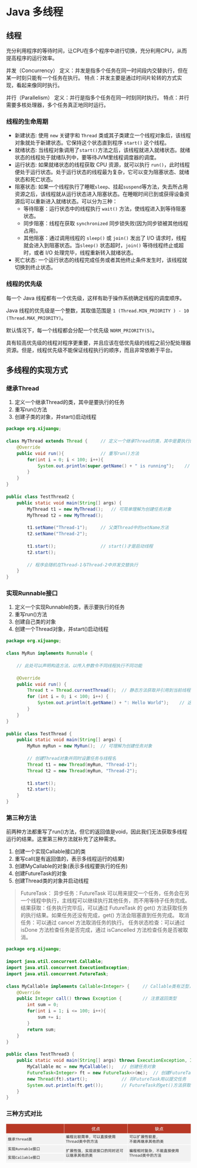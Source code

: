 # Java 多线程

## 线程

充分利用程序的等待时间，让CPU在多个程序中进行切换，充分利用CPU，从而提高程序的运行效率。

并发（Concurrency）
定义：并发是指多个任务在同一时间段内交替执行，但在某一时刻只能有一个任务在执行。
特点：并发主要是通过时间片轮转的方式实现，看起来像同时执行。

并行（Parallelism）
定义：并行是指多个任务在同一时刻同时执行。
特点：并行需要多核处理器，多个任务真正地同时运行。

### 线程的生命周期

- 新建状态:
使用 `new` 关键字和 `Thread` 类或其子类建立一个线程对象后，该线程对象就处于新建状态。它保持这个状态直到程序 `start()` 这个线程。
- 就绪状态:
当线程对象调用了`start()`方法之后，该线程就进入就绪状态。就绪状态的线程处于就绪队列中，要等待JVM里线程调度器的调度。
- 运行状态:
如果就绪状态的线程获取 CPU 资源，就可以执行 `run()`，此时线程便处于运行状态。处于运行状态的线程最为复杂，它可以变为阻塞状态、就绪状态和死亡状态。
- 阻塞状态:
如果一个线程执行了睡眠`sleep`、挂起`suspend`等方法，失去所占用资源之后，该线程就从运行状态进入阻塞状态。在睡眠时间已到或获得设备资源后可以重新进入就绪状态。可以分为三种：
  - 等待阻塞：运行状态中的线程执行 `wait()` 方法，使线程进入到等待阻塞状态。
  - 同步阻塞：线程在获取 `synchronized` 同步锁失败(因为同步锁被其他线程占用)。
  - 其他阻塞：通过调用线程的 `sleep()` 或 `join()` 发出了 I/O 请求时，线程就会进入到阻塞状态。当`sleep()` 状态超时，`join()` 等待线程终止或超时，或者 I/O 处理完毕，线程重新转入就绪状态。
- 死亡状态:
一个运行状态的线程完成任务或者其他终止条件发生时，该线程就切换到终止状态。

### 线程的优先级

每一个 Java 线程都有一个优先级，这样有助于操作系统确定线程的调度顺序。

Java 线程的优先级是一个整数，其取值范围是 `1 (Thread.MIN_PRIORITY ) - 10 (Thread.MAX_PRIORITY)`。

默认情况下，每一个线程都会分配一个优先级 `NORM_PRIORITY(5)`。

具有较高优先级的线程对程序更重要，并且应该在低优先级的线程之前分配处理器资源。但是，线程优先级不能保证线程执行的顺序，而且非常依赖于平台。

## 多线程的实现方式

### 继承Thread

1. 定义一个继承Thread的类，其中是要执行的任务
2. 重写run()方法
3. 创建子类的对象，并start()启动线程

```java
package org.xijuangu;

class MyThread extends Thread {     // 定义一个继承Thread的类，其中是要执行的任务
    @Override
    public void run(){              // 重写run()方法
        for(int i = 0; i < 100; i++){
            System.out.println(super.getName() + " is running");    // 此处不用super应该也行，只是表明这是父类Thread的方法，这里相当于在类内部调用类内的方法，不需要对象来调用
        }
    }
}

public class TestThread2 {
    public static void main(String[] args) {
        MyThread t1 = new MyThread();   // 可简单理解为创建任务对象
        MyThread t2 = new MyThread();

        t1.setName("Thread-1");     // 父类Thread中的setName方法
        t2.setName("Thread-2");

        t1.start();                 // start()才是启动线程
        t2.start();

        // 程序会随机在Thread-1与Thread-2中并发交替执行
    }
}
```

### 实现Runnable接口

1. 定义一个实现Runnable的类，表示要执行的任务
2. 重写run()方法
3. 创建自己类的对象
4. 创建一个Thread对象，并start()启动线程

```java
package org.xijuangu;

class MyRun implements Runnable {

    // 此处可以声明构造方法，以传入参数令不同线程执行不同功能

    @Override
    public void run() {
        Thread t = Thread.currentThread();  // 静态方法获取并引用到当前线程对象
        for (int i = 0; i < 100; i++) {
            System.out.println(t.getName() + ": Hello World");    // 这里getName()就不能算是调用类内方法了，需要对象来调用
        }
    }
}

public class TestThread {
    public static void main(String[] args) {
        MyRun myRun = new MyRun();  // 可理解为创建任务对象

        // 创建Thread对象并同时设置任务与线程名
        Thread t1 = new Thread(myRun, "Thread-1");
        Thread t2 = new Thread(myRun, "Thread-2");

        t1.start();
        t2.start();
    }
}
```

### 第三种方法

前两种方法都重写了run()方法，但它的返回值是void，因此我们无法获取多线程运行的结果。这里第三种方法就补充了这种需求。

1. 创建一个实现Callable接口的类
2. 重写call(是有返回值的，表示多线程运行的结果)
3. 创建MyCallable的对象(表示多线程要执行的任务)
4. 创建FutureTask的对象
5. 创建Thread类的对象并启动线程

> FutureTask：
> 异步任务：FutureTask 可以用来提交一个任务，任务会在另一个线程中执行，主线程可以继续执行其他任务，而不用等待子任务完成。
> 结果获取：任务执行完毕后，可以通过 FutureTask 的 get() 方法获取任务的执行结果。如果任务还没有完成，get() 方法会阻塞直到任务完成。
> 取消任务：可以通过 cancel 方法取消任务的执行。
> 任务状态检查：可以通过 isDone 方法检查任务是否完成，通过 isCancelled 方法检查任务是否被取消。

```java
package org.xijuangu;

import java.util.concurrent.Callable;
import java.util.concurrent.ExecutionException;
import java.util.concurrent.FutureTask;

class MyCallable implements Callable<Integer> {     // Callable类有泛型，类型为要返回的数据的类型
    @Override
    public Integer call() throws Exception {        // 注意返回类型
        int sum = 0;
        for(int i = 1; i <= 100; i++){
            sum += i;
        }
        return sum;
    }
}

public class TestThread3 {
    public static void main(String[] args) throws ExecutionException, InterruptedException {    // FutureTask的get()方法有抛出必须处理的异常
        MyCallable mc = new MyCallable();   // 创建任务对象
        FutureTask<Integer> ft = new FutureTask<>(mc);  // 创建FutureTask对象并设置任务
        new Thread(ft).start();             // 将FutureTask用以提交任务
        System.out.println(ft.get());       // FutureTask的get()方法获取call()返回的数据
    }
}
```

### 三种方式对比

![alt text](image.png)
